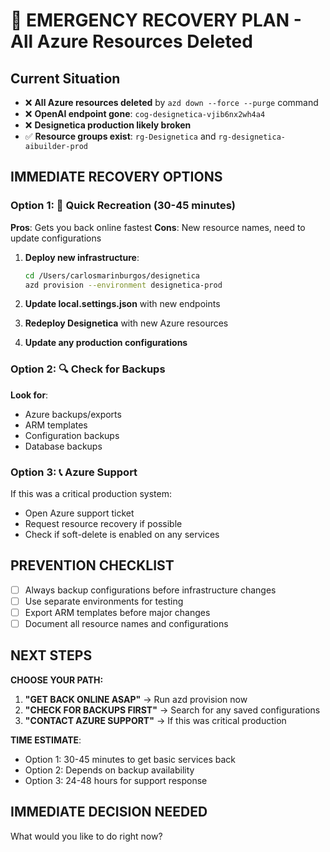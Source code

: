 # 🚨 EMERGENCY RECOVERY PLAN - All Azure Resources Deleted

## Current Situation

- ❌ **All Azure resources deleted** by `azd down --force --purge` command
- ❌ **OpenAI endpoint gone**: `cog-designetica-vjib6nx2wh4a4`
- ❌ **Designetica production likely broken**
- ✅ **Resource groups exist**: `rg-Designetica` and `rg-designetica-aibuilder-prod`

## IMMEDIATE RECOVERY OPTIONS

### Option 1: 🚀 Quick Recreation (30-45 minutes)

**Pros**: Gets you back online fastest
**Cons**: New resource names, need to update configurations

1. **Deploy new infrastructure**:

   ```bash
   cd /Users/carlosmarinburgos/designetica
   azd provision --environment designetica-prod
   ```

2. **Update local.settings.json** with new endpoints
3. **Redeploy Designetica** with new Azure resources
4. **Update any production configurations**

### Option 2: 🔍 Check for Backups

**Look for**:

- Azure backups/exports
- ARM templates
- Configuration backups
- Database backups

### Option 3: 📞 Azure Support

If this was a critical production system:

- Open Azure support ticket
- Request resource recovery if possible
- Check if soft-delete is enabled on any services

## PREVENTION CHECKLIST

- [ ] Always backup configurations before infrastructure changes
- [ ] Use separate environments for testing
- [ ] Export ARM templates before major changes
- [ ] Document all resource names and configurations

## NEXT STEPS

**CHOOSE YOUR PATH:**

1. **"GET BACK ONLINE ASAP"** → Run azd provision now
2. **"CHECK FOR BACKUPS FIRST"** → Search for any saved configurations
3. **"CONTACT AZURE SUPPORT"** → If this was critical production

**TIME ESTIMATE**:

- Option 1: 30-45 minutes to get basic services back
- Option 2: Depends on backup availability
- Option 3: 24-48 hours for support response

## IMMEDIATE DECISION NEEDED

What would you like to do right now?

